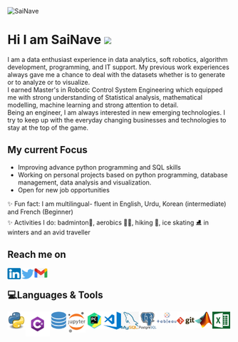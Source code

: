 </a><img src="https://komarev.com/ghpvc/?username=SaiNave&style=flat&label=Profile visits" alt="SaiNave" /></a>
<!--</a>[![Visits Badge](https://badges.pufler.dev/years/SaiNave)](https://badges.pufler.dev)</a>!-->
# Hi I am SaiNave <img src="https://media.giphy.com/media/hvRJCLFzcasrR4ia7z/giphy.gif" width="30px">
I am a data enthusiast experience in  data analytics, soft robotics, algorithm development, programming, and IT support. My previous work experiences always gave me a chance to deal with the datasets whether is to generate or to analyze or to visualize.<br/>
I earned Master's in Robotic Control System Engineering which equipped me with strong understanding of Statistical analysis, mathematical modelling, machine learning and strong attention to detail.<br/>
Being an engineer, I am always interested in new emerging technologies. I try to keep up with the everyday changing businesses and technologies to stay at the top of the game.

## My current Focus
- Improving advance python programming and SQL skills
- Working on personal projects based on python programming, database management, data analysis and visualization.
- Open for new job opportunities

✨ Fun fact: I am multilingual- fluent in English, Urdu, Korean (intermediate) and French (Beginner)
</br>✨ Activities I do: badminton🏸, aerobics 🏃‍♀️, hiking 🥾, ice skating ⛸️ in winters and an avid traveller

## Reach me on
[<img align ="left" alt="SaiNave's LinkedIN" height ="25" width="30" src="logos/linkedin_icon.png"/>](https://www.linkedin.com/in/sairah-naveed)
[<img align ="left" alt="SaiNave's Twitter" heightt ="25" width="30" src="logos/twitter_icon.png"/>](https://twitter.com/NaveedSairah)
[<img align ="left" alt="g_logo" width="30" src="logos/g_logo.png"/>](mailto:nave.sai25@gmail.com)
<br/>

## 💻Languages & Tools
</p> 
<img align="left" alt= "python_logo" width="40" src="logos/python_logo.png">
<img align="left" alt= "Csharp_Logo" width="55" src="logos/Csharp_Logo.png">
<img align="left" alt= "sql_logo" width="40" src="logos/sql_logo.png">
<img align="left" alt= "Jupyter_logo" width="40" src="logos/Jupyter_logo.png">
<img align="left" alt= "pycharm_logo" width="40" src="logos/pycharm_logo.png">
<img align="left" alt= "vscode_logo" width="40" src="logos/vscode_logo.png">
<img align="left" alt= "my_sql_logo" width="40" src="logos/my_sql_logo.png">
<img align="left" alt= "postgresql_logo" width="40" src="logos/postgresql_logo.png">
<img align="left" alt= "Tableau_logo" width="45" src="logos/Tableau_logo.png">
<img align="left" alt= "git_logo" width="40" src="logos/git_logo.png">
<img align="left" alt= "Maltab_Logo" width="40" src="logos/Matlab_Logo.png">
<img align="left" alt= "excel" width="40" src="logos/excel.png"> 
</p>
<br />
<br />
<br />
<!--<p align="left"><img align="center" src="https://github-readme-stats.vercel.app/api?username=SaiNave&theme=light&show_icons=true" alt="SaiNave" /></p>!-->




                                                                                                                                         





